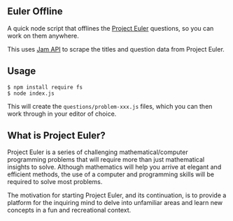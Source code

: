 ## Euler Offline

A quick node script that offlines the [Project Euler](https://projecteuler.net) questions, so you can work on them anywhere.

This uses [Jam API](http://www.jamapi.xyz/) to scrape the titles and question data from Project Euler.

## Usage

```shell
$ npm install require fs
$ node index.js
```

This will create the `questions/problem-xxx.js` files, which you can then work through in your editor of choice.

## What is Project Euler?

Project Euler is a series of challenging mathematical/computer programming problems that will require more than just mathematical insights to solve. Although mathematics will help you arrive at elegant and efficient methods, the use of a computer and programming skills will be required to solve most problems.

The motivation for starting Project Euler, and its continuation, is to provide a platform for the inquiring mind to delve into unfamiliar areas and learn new concepts in a fun and recreational context.